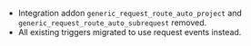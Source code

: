 - Integration addon `generic_request_route_auto_project` and
  `generic_request_route_auto_subrequest` removed.
- All existing triggers migrated to use request events instead.
